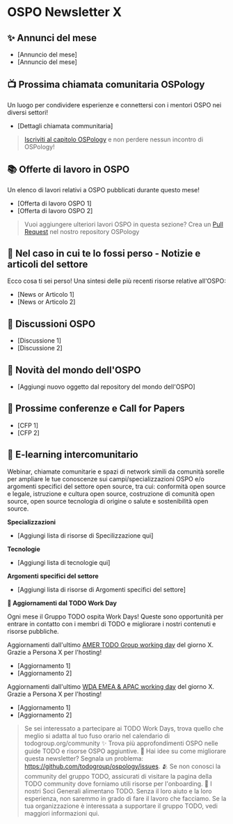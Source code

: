 # OSPO Newsletter X


## ✨ Annunci del mese 

* [Annuncio del mese]
* [Annuncio del mese]


## 📺 Prossima chiamata comunitaria OSPology

Un luogo per condividere esperienze e connettersi con i mentori OSPO nei diversi settori!

* [Dettagli chiamata communitaria]

> [Iscriviti al capitolo OSPology](https://community.linuxfoundation.org/todo-group/) e non perdere nessun incontro di OSPology!

## 📚 Offerte di lavoro in OSPO

Un elenco di lavori relativi a OSPO pubblicati durante questo mese!

* [Offerta di lavoro OSPO 1]
* [Offerta di lavoro OSPO 2]

> Vuoi aggiungere ulteriori lavori OSPO in questa sezione? Crea un [Pull Request](https://github.com/todogroup/ospology/tree/main/newsletter#how-to-contribute-to-osponews) nel nostro repository OSPology

## 📌 Nel caso in cui te lo fossi perso - Notizie e articoli del settore

Ecco cosa ti sei perso! Una sintesi delle più recenti risorse relative all'OSPO:

* [News or Articolo 1]
* [News or Articolo 2]


## 🙋 Discussioni OSPO 

* [Discussione 1]
* [Discussione 2]


## 📩 Novità del mondo dell'OSPO

* [Aggiungi nuovo oggetto dal repository del mondo dell'OSPO]


## 📎 Prossime conferenze e Call for Papers

* [CFP 1]
* [CFP 2]


## 🔭 E-learning intercomunitario

Webinar, chiamate comunitarie e spazi di network simili da comunità sorelle per ampliare le tue conoscenze sui campi/specializzazioni OSPO e/o argomenti specifici del settore open source, tra cui: conformità open source e legale, istruzione e cultura open source, costruzione di comunità open source, open source tecnologia di origine o salute e sostenibilità open source. 

**Specializzazioni**

* [Aggiungi lista di risorse di Specilizzazione qui]

**Tecnologie**

* [Aggiungi lista di tecnologie qui]

**Argomenti specifici del settore**

* [Aggiungi lista di risorse di Argomenti specifici del settore]


**📝 Aggiornamenti dal TODO Work Day**

Ogni mese il Gruppo TODO ospita Work Days! Queste sono opportunità per entrare in contatto con i membri di TODO e migliorare i nostri contenuti e risorse pubbliche. 

Aggiornamenti dall'ultimo [AMER TODO Group working day](https://github.com/todogroup/work-day-activities) del giorno X. Grazie a Persona X per l'hosting!

* [Aggiornamento 1]
* [Aggiornamento 2]

Aggiornamenti dall'ultimo [WDA EMEA & APAC working day](https://github.com/todogroup/work-day-activities) del giorno X. Grazie a Persona X per l'hosting!

* [Aggiornamento 1]
* [Aggiornamento 2]

> Se sei interessato a partecipare ai TODO Work Days, trova quello che meglio si adatta al tuo fuso orario nel calendario di todogroup.org/community
✨ Trova più approfondimenti OSPO nelle guide TODO e risorse OSPO aggiuntive.
🧐 Hai idee su come migliorare questa newsletter? Segnala un problema: https://github.com/todogroup/ospology/issues.
🫂 Se non conosci la community del gruppo TODO, assicurati di visitare la pagina della TODO community dove forniamo utili risorse per l'onboarding.
💚 I nostri Soci Generali alimentano TODO. Senza il loro aiuto e la loro esperienza, non saremmo in grado di fare il lavoro che facciamo. Se la tua organizzazione è interessata a supportare il gruppo TODO, vedi maggiori informazioni qui.
